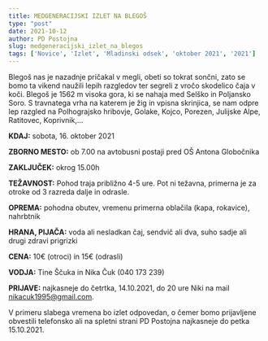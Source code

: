 ```yaml
---
title: MEDGENERACIJSKI IZLET NA BLEGOŠ
type: "post"
date: 2021-10-12
author: PD Postojna
slug: medgeneracijski_izlet_na_blegos
tags: ['Novice', 'Izlet', 'Mladinski odsek', 'oktober 2021', '2021']
---
```


Blegoš nas je nazadnje pričakal v megli, obeti so tokrat sončni, zato se bomo ta vikend naužili lepih razgledov ter segreli z vročo skodelico čaja v koči. Blegoš je 1562 m visoka gora, ki se nahaja med Selško in Poljansko Soro. S travnatega vrha na katerem je žig in vpisna skrinjica, se nam odpre lep razgled na Polhograjsko hribovje, Golake, Kojco, Porezen, Julijske Alpe, Ratitovec, Koprivnik,…

**KDAJ:** sobota, 16. oktober 2021

**ZBORNO MESTO:** ob 7.00 na avtobusni postaji pred OŠ Antona Globočnika

**ZAKLJUČEK:** okrog 15.00h

**TEŽAVNOST:** Pohod traja približno 4-5 ure. Pot ni težavna, primerna je za otroke od 3 razreda dalje in odrasle.

**OPREMA:** pohodna obutev, vremenu primerna oblačila (kapa, rokavice), nahrbtnik

**HRANA, PIJAČA:** voda ali nesladkan čaj, sendvič ali dva, suho sadje ali drugi zdravi prigrizki

**CENA:** 10€ (otroci) in 15€ (odrasli)

**VODJA:** Tine Ščuka in Nika Čuk (040 173 239)

**PRIJAVE:** najkasneje do četrtka, 14.10.2021, do 20 ure Niki na mail nikacuk1995@gmail.com.

V primeru slabega vremena bo izlet odpovedan, o čemer bomo prijavljene obvestili telefonsko ali na spletni strani PD Postojna najkasneje do petka 15.10.2021.
